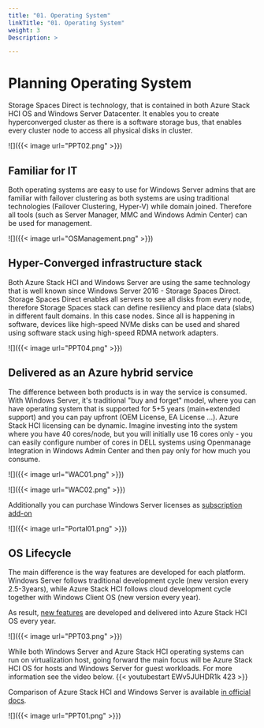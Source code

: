 ```yaml
---
title: "01. Operating System"
linkTitle: "01. Operating System"
weight: 3
Description: >

---
```


# Planning Operating System

Storage Spaces Direct is technology, that is contained in both Azure Stack HCI OS and Windows Server Datacenter. It enables you to create hyperconverged cluster as there is a software storage bus, that enables every cluster node to access all physical disks in cluster.

![]({{< image url="PPT02.png" >}})

## Familiar for IT

Both operating systems are easy to use for Windows Server admins that are familiar with failover clustering as both systems are using traditional technologies (Failover Clustering, Hyper-V) while domain joined. Therefore all tools (such as Server Manager, MMC and Windows Admin Center) can be used for management.

![]({{< image url="OSManagement.png" >}})

## Hyper-Converged infrastructure stack

Both Azure Stack HCI and Windows Server are using the same technology that is well known since Windows Server 2016 - Storage Spaces Direct. Storage Spaces Direct enables all servers to see all disks from every node, therefore Storage Spaces stack can define resiliency and place data (slabs) in different fault domains. In this case nodes. Since all is happening in software, devices like high-speed NVMe disks can be used and shared using software stack using high-speed RDMA network adapters.

![]({{< image url="PPT04.png" >}})

## Delivered as an Azure hybrid service

The difference between both products is in way the service is consumed. With Windows Server, it's traditional "buy and forget" model, where you can have operating system that is supported for 5+5 years (main+extended support) and you can pay upfront (OEM License, EA License ...). Azure Stack HCI licensing can be dynamic. Imagine investing into the system where you have 40 cores/node, but you will initially use 16 cores only - you can easily configure number of cores in DELL systems using Openmanage Integration in Windows Admin Center and then pay only for how much you consume.

![]({{< image url="WAC01.png" >}})

![]({{< image url="WAC02.png" >}})

Additionally you can purchase Windows Server licenses as [subscription add-on](https://learn.microsoft.com/en-us/azure-stack/hci/manage/vm-activate#windows-server-subscription)

![]({{< image url="Portal01.png" >}})

## OS Lifecycle

The main difference is the way features are developed for each platform. Windows Server follows traditional development cycle (new version every 2.5-3years), while Azure Stack HCI follows cloud development cycle together with Windows Client OS (new version every year).

As result, [new features](https://learn.microsoft.com/en-us/azure-stack/hci/concepts/compare-windows-server#compare-technical-features) are developed and delivered into Azure Stack HCI OS every year.

![]({{< image url="PPT03.png" >}})

While both Windows Server and Azure Stack HCI operating systems can run on virtualization host, going forward the main focus will be Azure Stack HCI OS for hosts and Windows Server for guest workloads. For more information see the video below.
{{< youtubestart EWv5JUHDR1k 423 >}}

Comparison of Azure Stack HCI and Windows Server is available [in official docs](https://learn.microsoft.com/en-us/azure-stack/hci/concepts/compare-windows-server).

![]({{< image url="PPT01.png" >}})
